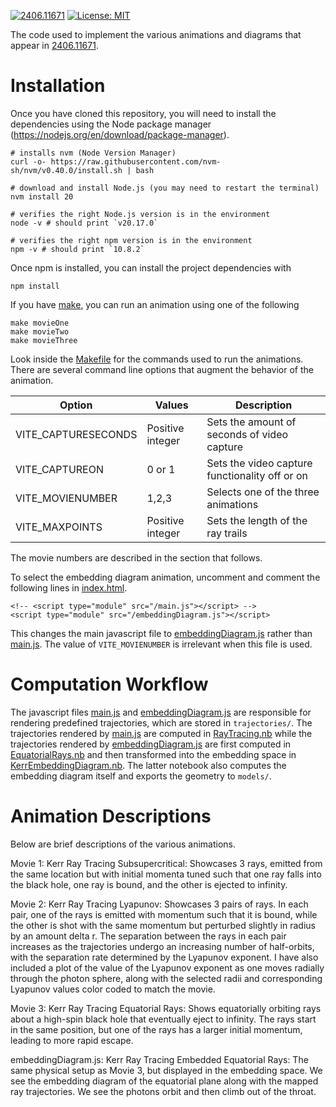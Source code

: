 [![2406.11671](https://img.shields.io/badge/arXiv-2406.11671-b31b1b.svg)](https://arxiv.org/abs/2406.11671) 
[![License: MIT](https://img.shields.io/badge/License-MIT-yellow.svg)](LICENSE)

The code used to implement the various animations and diagrams that appear in
[2406.11671](https://arxiv.org/abs/2406.11671).

# Installation

Once you have cloned this repository, you will need to install the dependencies
using the Node package manager (https://nodejs.org/en/download/package-manager).

```
# installs nvm (Node Version Manager)
curl -o- https://raw.githubusercontent.com/nvm-sh/nvm/v0.40.0/install.sh | bash

# download and install Node.js (you may need to restart the terminal)
nvm install 20

# verifies the right Node.js version is in the environment
node -v # should print `v20.17.0`

# verifies the right npm version is in the environment
npm -v # should print `10.8.2`
```

Once npm is installed, you can install the project dependencies with 

```
npm install
```

If you have [make](https://www.gnu.org/software/make/), you can run an animation using
one of the following

```
make movieOne
make movieTwo
make movieThree
```

Look inside the [Makefile](Makefile) for the commands used to run the animations. There 
are several command line options that augment the behavior of the animation.

| Option       | Values | Description    |
|------------|-----|---------------|
| VITE_CAPTURESECONDS  | Positive integer | Sets the amount of seconds of video capture |
| VITE_CAPTUREON | 0 or 1  | Sets the video capture functionality off or on |
| VITE_MOVIENUMBER | 1,2,3  | Selects one of the three animations |
| VITE_MAXPOINTS | Positive integer  | Sets the length of the ray trails |

The movie numbers are described in the section that follows.

To select the embedding diagram animation, uncomment and comment the following lines 
in [index.html](index.html).

```
<!-- <script type="module" src="/main.js"></script> -->
<script type="module" src="/embeddingDiagram.js"></script> 
```

This changes the main javascript file to [embeddingDiagram.js](embeddingDiagram.js) rather than
[main.js](main.js). The value of `VITE_MOVIENUMBER` is irrelevant when this file is 
used.


# Computation Workflow

The javascript files [main.js](main.js) and
[embeddingDiagram.js](embeddingDiagram.js) are responsible for rendering
predefined trajectories, which are stored in `trajectories/`. The
trajectories rendered by [main.js](main.js) are computed in [RayTracing.nb](RayTracing.nb) while 
the trajectories rendered by [embeddingDiagram.js](embeddingDiagram.js) are first computed in 
[EquatorialRays.nb](EquatorialRays.nb) and then transformed into the embedding space in 
[KerrEmbeddingDiagram.nb](KerrEmbeddingDiagram.nb). The latter notebook also computes the 
embedding diagram itself and exports the geometry to `models/`.

# Animation Descriptions

Below are brief descriptions of the various animations.

Movie 1: Kerr Ray Tracing Subsupercritical:
Showcases 3 rays, emitted from the same location but with initial momenta tuned
such that one ray falls into the black hole, one ray is bound, and the other is
ejected to infinity.

Movie 2: Kerr Ray Tracing Lyapunov:
Showcases 3 pairs of rays. In each pair, one of the rays is emitted with
momentum such that it is bound, while the other is shot with the same momentum
but perturbed slightly in radius by an amount delta r. The separation between
the rays in each pair increases as the trajectories undergo an increasing
number of half-orbits, with the separation rate determined by the Lyapunov
exponent. I have also included a plot of the value of the Lyapunov exponent as
one moves radially through the photon sphere, along with the selected radii and
corresponding Lyapunov values color coded to match the movie.

Movie 3: Kerr Ray Tracing Equatorial Rays:
Shows equatorially orbiting rays about a high-spin black hole that eventually
eject to infinity. The rays start in the same position, but one of the rays has
a larger initial momentum, leading to more rapid escape. 

embeddingDiagram.js: Kerr Ray Tracing Embedded Equatorial Rays:
The same physical setup as Movie 3, but displayed in the embedding space.
We see the embedding diagram of the equatorial plane along with the mapped ray
trajectories. We see the photons orbit and then climb out of the throat.

